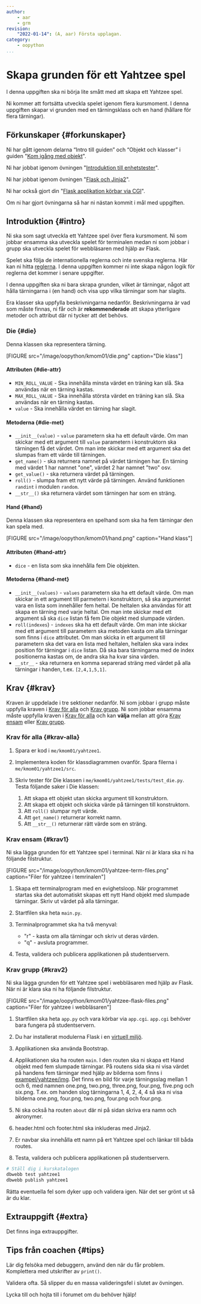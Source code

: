 ```yaml
---
author:
    - aar
    - grm
revision:
    "2022-01-14": (A, aar) Första upplagan.
category:
    - oopython
...
```

Skapa grunden för ett Yahtzee spel
===================================

I denna uppgiften ska ni börja lite smått med att skapa ett Yahtzee spel.

<!--more-->

Ni kommer att fortsätta utveckla spelet igenom flera kursmoment. I denna uppgiften skapar vi grunden med en tärningsklass och en hand (hållare för flera tärningar).



Förkunskaper {#forkunskaper}
-----------------------

Ni har gått igenom delarna “Intro till guiden” och “Objekt och klasser” i guiden "[Kom igång med objekt](guide/kom-igang-med-objektorienterad-programmering-i-python)".

Ni har jobbat igenom övningen "[Introduktion till enhetstester](https://dbwebb.se/kunskap/unittest-i-python_1)".

Ni har jobbat igenom övningen "[Flask och Jinja2](kunskap/flask-med-jinja2)".

Ni har också gjort din "[Flask applikation körbar via CGI](coachen/flask-som-cgi-script)".

Om ni har gjort övningarna så har ni nästan kommit i mål med uppgiften.



Introduktion {#intro}
-----------------------

Ni ska som sagt utveckla ett Yahtzee spel över flera kursmoment. Ni som jobbar ensamma ska utveckla spelet för terminalen medan ni som jobbar i grupp ska utveckla spelet för webbläsaren med hjälp av Flask.

Spelet ska följa de internationella reglerna och inte svenska reglerna. Här kan ni hitta [reglerna](https://gamerules.com/rules/yahtzee-dice-game/). I denna uppgiften kommer ni inte skapa någon logik för reglerna det kommer i senare uppgifter.

I denna uppgiften ska ni bara skrapa grunden, vilket är tärningar, något att hålla tärningarna i (en hand) och visa upp vilka tärningar som har slagits.

Era klasser ska uppfylla beskrivningarna nedanför. Beskrivningarna är vad som måste finnas, ni får och är **rekommenderade** att skapa ytterligare metoder och attribut där ni tycker att det behövs.



### Die {#die}

Denna klassen ska representera tärning.

[FIGURE src="/image/oopython/kmom01/die.png" caption="Die klass"]

#### Attributen {#die-attr}

- `MIN_ROLL_VALUE` - Ska innehålla minsta värdet en träning kan slå. Ska användas när en tärning kastas.
- `MAX_ROLL_VALUE` - Ska innehålla största värdet en träning kan slå. Ska användas när en tärning kastas.
- `value` - Ska innehålla värdet en tärning har slagit.

#### Metoderna {#die-met}

- `__init__(value)` - `value` parametern ska ha ett default värde. Om man skickar med ett argument till `value` parametern i konstruktorn ska tärningen få det värdet. Om man inte skickar med ett argument ska det slumpas fram ett värde till tärningen.
- `get_name()` - ska returnera namnet på värdet tärningen har. En tärning med värdet 1 har namnet "one", värdet 2 har namnet "two" osv.
- `get_value()` - ska returnera värdet på tärningen.
- `roll()` - slumpa fram ett nytt värde på tärningen. Använd funktionen `randint` i modulen `random`.
- `__str__()` ska returnera värdet som tärningen har som en sträng.



#### Hand {#hand}

Denna klassen ska representera en spelhand som ska ha fem tärningar den kan spela med.

[FIGURE src="/image/oopython/kmom01/hand.png" caption="Hand klass"]

#### Attributen {#hand-attr}

- `dice` - en lista som ska innehålla fem Die objekten.

#### Metoderna {#hand-met}

- `__init__(values)` - `values` parametern ska ha ett default värde. Om man skickar in ett argument till parmetern i konstruktorn, så ska argumentet vara en lista som innehåller fem heltal. De heltalen ska användas för att skapa en tärning med varje heltal. Om man inte skickar med ett argument så ska `dice` listan få fem Die objekt med slumpade värden.
- `roll(indexes`) - `indexes` ska ha ett default värde. Om man inte skickar med ett argument till parametern ska metoden kasta om alla tärningar som finns i `dice` attributet. Om man skicka in ett argument till parametern ska det vara en lista med heltalen, heltalen ska vara index position för tärningar i `dice` listan. Då ska bara tärningarna med de index positionerna kastas om, de andra ska ha kvar sina värden.
- `__str__` - ska returnera en komma separerad sträng med värdet på alla tärningar i handen, t.ex. `[2,4,1,5,1]`.



Krav {#krav}
-----------------------

Kraven är uppdelade i tre sektioner nedanför. Ni som jobbar i grupp måste uppfylla kraven i [Krav för alla](#krav-alla) och [Krav grupp](#krav2). Ni som jobbar ensamma måste uppfylla kraven i [Krav för alla](#krav-alla) och kan **välja** mellan att göra [Krav ensam](#krav1) eller [Krav grupp](#krav2).

### Krav för alla {#krav-alla}

1. Spara er kod i `me/kmom01/yahtzee1`.

1. Implementera koden för klassdiagrammen ovanför. Spara filerna i `me/kmom01/yahtzee1/src`.

1. Skriv tester för Die klassen i `me/kmom01/yahtzee1/tests/test_die.py`. Testa följande saker i Die klassen:
    1. Att skapa ett objekt utan skicka argument till konstruktorn.
    1. Att skapa ett objekt och skicka värde på tärningen till konstruktorn.
    1. Att `roll()` slumpar nytt värde.
    1. Att `get_name()` returnerar korrekt namn.
    1. Att `__str__()` returnerar rätt värde som en sträng.



### Krav ensam {#krav1}

Ni ska lägga grunden för ett Yahtzee spel i terminal. När ni är klara ska ni ha följande filstruktur.

[FIGURE src="/image/oopython/kmom01/yahtzee-term-files.png" caption="Filer för yahtzee i temrinalen"]

1. Skapa ett terminalprogram med en evighetsloop. När programmet startas ska det automatiskt skapas ett nytt Hand objekt med slumpade tärningar. Skriv ut värdet på alla tärningar.

1. Startfilen ska heta `main.py`.

1. Terminalprogrammet ska ha två menyval:
    - "r" - kasta om alla tärningar och skriv ut deras värden.
    - "q" - avsluta programmer.

1. Testa, validera och publicera applikationen på studentservern.



### Krav grupp {#krav2}

Ni ska lägga grunden för ett Yahtzee spel i webbläsaren med hjälp av Flask. När ni är klara ska ni ha följande filstruktur.

[FIGURE src="/image/oopython/kmom01/yahtzee-flask-files.png" caption="Filer för yahtzee i webbläsaren"]

1. Startfilen ska heta `app.py` och vara körbar via `app.cgi`. `app.cgi` behöver bara fungera på studentservern.

1. Du har installerat modulerna Flask i en [virtuell miljö](kunskap/python-virtuel-miljo).

1. Applikationen ska använda Bootstrap.

1. Applikationen ska ha routen `main`. I den routen ska ni skapa ett Hand objekt med fem slumpade tärningar. På routens sida ska ni visa värdet på handens fem tärningar med hjälp av bilderna som finns i [exampel/yahtzee/img](https://github.com/dbwebb-se/oopython/tree/master/example/yahtzee/img). Det finns en bild för varje tärningsslag mellan 1 och 6, med namnen one.png, two.png, three.png, four.png, five.png och six.png. T.ex. om handen slog tärningarna 1, 4, 2, 4, 4 så ska ni visa bilderna one.png, four.png, two.png, four.png och four.png.

1. Ni ska också ha routen `about` där ni på sidan skriva era namn och akronymer.

1. header.html och footer.html ska inkluderas med Jinja2.

1. Er navbar ska innehålla ett namn på ert Yahtzee spel och länkar till båda routes.

1. Testa, validera och publicera applikationen på studentservern.



```bash
# Ställ dig i kurskatalogen
dbwebb test yahtzee1
dbwebb publish yahtzee1
```

Rätta eventuella fel som dyker upp och validera igen. När det ser grönt ut så är du klar.



Extrauppgift {#extra}
-----------------------

Det finns inga extrauppgifter.



Tips från coachen {#tips}
-----------------------

Lär dig felsöka med debuggern, använd den när du får problem. Komplettera med utskrifter av `print()`.

Validera ofta. Så slipper du en massa valideringsfel i slutet av övningen.

Lycka till och hojta till i forumet om du behöver hjälp!
